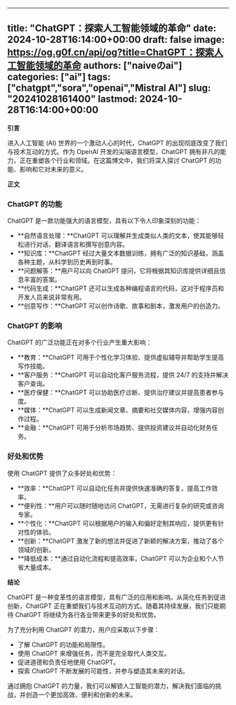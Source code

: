 
---
title: "ChatGPT：探索人工智能领域的革命"
date: 2024-10-28T16:14:00+00:00
draft: false
image: https://og.g0f.cn/api/og?title=ChatGPT：探索人工智能领域的革命
authors: ["naiveのai"]
categories: ["ai"]
tags: ["chatgpt","sora","openai","Mistral AI"]
slug: "20241028161400"
lastmod: 2024-10-28T16:14:00+00:00
---
**引言**

进入人工智能 (AI) 世界的一个激动人心的时代，ChatGPT 的出现彻底改变了我们与技术互动的方式。作为 OpenAI 开发的尖端语言模型，ChatGPT 拥有非凡的能力，正在重塑各个行业和领域。在这篇博文中，我们将深入探讨 ChatGPT 的功能、影响和它对未来的意义。

**正文**

### ChatGPT 的功能

ChatGPT 是一款功能强大的语言模型，具有以下令人印象深刻的功能：

- **自然语言处理：**ChatGPT 可以理解并生成类似人类的文本，使其能够轻松进行对话、翻译语言和撰写创意内容。
- **知识库：**ChatGPT 经过大量文本数据训练，拥有广泛的知识基础，涵盖各种主题，从科学到历史再到时事。
- **问题解答：**用户可以向 ChatGPT 提问，它将根据其知识库提供详细且信息丰富的答案。
- **代码生成：**ChatGPT 还可以生成各种编程语言的代码，这对于程序员和开发人员来说非常有用。
- **创意写作：**ChatGPT 可以创作诗歌、故事和剧本，激发用户的创造力。

### ChatGPT 的影响

ChatGPT 的广泛功能正在对多个行业产生重大影响：

- **教育：**ChatGPT 可用于个性化学习体验、提供虚拟辅导并帮助学生提高写作技能。
- **客户服务：**ChatGPT 可以自动化客户服务流程，提供 24/7 的支持并解决客户查询。
- **医疗保健：**ChatGPT 可以协助医疗诊断、提供治疗建议并提高患者参与度。
- **媒体：**ChatGPT 可以生成新闻文章、摘要和社交媒体内容，增强内容创作过程。
- **金融：**ChatGPT 可用于分析市场趋势、提供投资建议并自动化财务任务。

### 好处和优势

使用 ChatGPT 提供了众多好处和优势：

- **效率：**ChatGPT 可以自动化任务并提供快速准确的答复，提高工作效率。
- **便利性：**用户可以随时随地访问 ChatGPT，无需进行复杂的研究或咨询专家。
- **个性化：**ChatGPT 可以根据用户的输入和偏好定制其响应，提供更有针对性的体验。
- **创新：**ChatGPT 激发了新的想法并促进了新颖的解决方案，推动了各个领域的创新。
- **降低成本：**通过自动化流程和提高效率，ChatGPT 可以为企业和个人节省大量成本。

**结论**

ChatGPT 是一种变革性的语言模型，具有广泛的应用和影响。从简化任务到促进创新，ChatGPT 正在重塑我们与技术互动的方式。随着其持续发展，我们只能期待 ChatGPT 将继续为各行各业带来更多的好处和优势。

为了充分利用 ChatGPT 的潜力，用户应采取以下步骤：

- 了解 ChatGPT 的功能和局限性。
- 使用 ChatGPT 来增强任务，而不是完全取代人类交互。
- 促进道德和负责任地使用 ChatGPT。
- 探索 ChatGPT 不断发展的可能性，并参与塑造其未来的对话。

通过拥抱 ChatGPT 的力量，我们可以解锁人工智能的潜力，解决我们面临的挑战，并创造一个更加高效、便利和创新的未来。